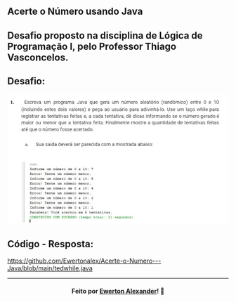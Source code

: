 ## Acerte o Número usando Java

## Desafio proposto na disciplina de Lógica de Programação I, pelo Professor Thiago Vasconcelos.

## Desafio:

![](https://github.com/Ewertonalex/Acerte-o-Numero---Java/blob/main/exe.jpg)

## Código - Resposta:

https://github.com/Ewertonalex/Acerte-o-Numero---Java/blob/main/tedwhile.java

---

<h4 align="center">
    Feito por <a href="https://www.linkedin.com/in/ewerton-alexander-oliveira-batista-780869232/" target="_blank">Ewerton Alexander</a>!
    <g-emoji class="g-emoji" alias="wave" fallback-src="https://github.githubassets.com/images/icons/emoji/unicode/1f44b.png">👋</g-emoji>
</h4>
